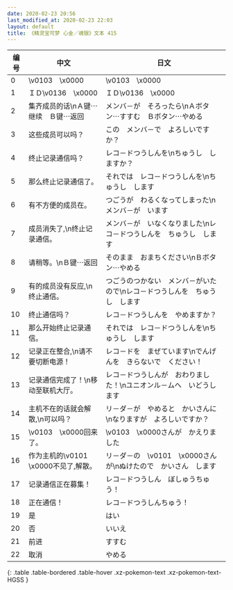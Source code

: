 ```yaml
---
date: 2020-02-23 20:56
last_modified_at: 2020-02-23 22:03
layout: default
title: 《精灵宝可梦 心金／魂银》文本 415
---
```

| 编号 | 中文 | 日文 |
| ---- | ---- | ---- |
| 0 | \v0103　\x0000 | \v0103　\x0000 |
| 1 | ＩＤ\v0136　\x0000 | ＩＤ\v0136　\x0000 |
| 2 | 集齐成员的话\nＡ键⋯继续　Ｂ键⋯返回 | メンバ－が　そろったら\nＡボタン⋯すすむ　Ｂボタン⋯やめる |
| 3 | 这些成员可以吗？ | この　メンバ－で　よろしいですか？ |
| 4 | 终止记录通信吗？ | レコ－ドつうしんを\nちゅうし　しますか？ |
| 5 | 那么终止记录通信了。 | それでは　レコ－ドつうしんを\nちゅうし　します |
| 6 | 有不方便的成员在。 | つごうが　わるくなってしまった\nメンバ－が　います |
| 7 | 成员消失了,\n终止记录通信。 | メンバ－が　いなくなりました\nレコ－ドつうしんを　ちゅうし　します |
| 8 | 请稍等。\nＢ键⋯返回 | そのまま　おまちください\nＢボタン⋯やめる |
| 9 | 有的成员没有反应,\n终止通信。 | つごうのつかない　メンバ－がいたので\nレコ－ドつうしんを　ちゅうし　します |
| 10 | 终止通信吗？ | レコ－ドつうしんを　やめますか？ |
| 11 | 那么开始终止记录通信。 | それでは　レコ－ドつうしんを\nちゅうし　します |
| 12 | 记录正在整合,\n请不要切断电源！ | レコ－ドを　まぜています\nでんげんを　きらないで　ください！ |
| 13 | 记录通信完成了！\n移动至联机大厅。 | レコ－ドつうしんが　おわりました！\nユニオンル－ムへ　いどうします |
| 14 | 主机不在的话就会解散,\n可以吗？ | リ－ダ－が　やめると　かいさんに\nなりますが　よろしいですか？ |
| 15 | \v0103　\x0000回来了。 | \v0103　\x0000さんが　かえりました |
| 16 | 作为主机的\v0101　\x0000不见了,解散。 | リ－ダ－の　\v0101　\x0000さんが\nぬけたので　かいさん　します |
| 17 | 记录通信正在募集！ | レコ－ドつうしん　ぼしゅうちゅう！ |
| 18 | 正在通信！ | レコ－ドつうしんちゅう！ |
| 19 | 是 | はい |
| 20 | 否 | いいえ |
| 21 | 前进 | すすむ |
| 22 | 取消 | やめる |
{: .table .table-bordered .table-hover .xz-pokemon-text .xz-pokemon-text-HGSS }